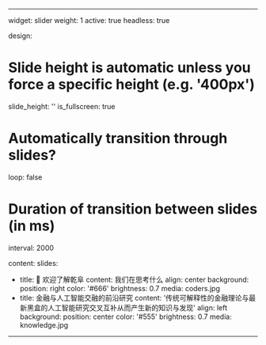 ---
widget: slider
weight: 1
active: true
headless: true

design:
  # Slide height is automatic unless you force a specific height (e.g. '400px')
  slide_height: ''
  is_fullscreen: true
  # Automatically transition through slides?
  loop: false
  # Duration of transition between slides (in ms)
  interval: 2000

content:
  slides:
  - title: 👋 欢迎了解乾阜
    content: 我们在思考什么
    align: center
    background:
      position: right
      color: '#666'
      brightness: 0.7
      media: coders.jpg
  - title: 金融与人工智能交融的前沿研究
    content: '传统可解释性的金融理论与最新黑盒的人工智能研究交叉互补从而产生新的知识与发现'
    align: left
    background:
      position: center
      color: '#555'
      brightness: 0.7
      media: knowledge.jpg
----
